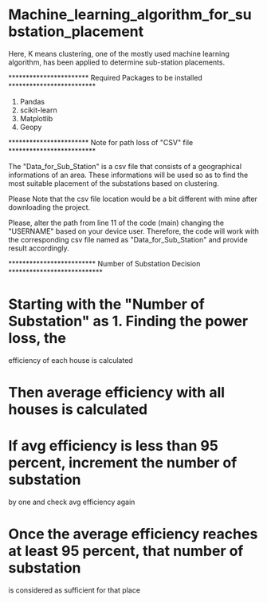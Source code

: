 # Machine_learning_algorithm_for_substation_placement
Here, K means clustering, one of the mostly used machine learning algorithm, has been applied to determine sub-station placements.


*********************** Required Packages to be installed *************************

1. Pandas
2. scikit-learn
3. Matplotlib
4. Geopy

*********************** Note for path loss of "CSV" file  *************************

The "Data_for_Sub_Station" is a csv file that consists of a geographical 
informations of an area. These informations will be used so as to find the 
most suitable placement of the substations based on clustering. 

Please Note that the csv file location would be a bit different with mine 
after downloading the project.

Please, alter the path from line 11 of the code (main) changing the "USERNAME"
based on your device user. Therefore, the code will work with the corresponding 
csv file named as "Data_for_Sub_Station" and provide result accordingly. 


************************* Number of Substation Decision ***************************

# Starting with the "Number of Substation" as 1. Finding the power loss, the 
  efficiency of each house is calculated

# Then average efficiency with all houses is calculated

# If avg efficiency is less than 95 percent, increment the number of substation 
  by one and check avg efficiency again

# Once the average efficiency reaches at least 95 percent, that number of substation
  is considered as sufficient for that place
